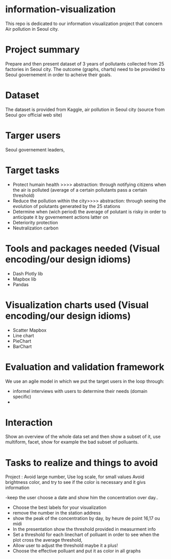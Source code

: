# information-visualization 
This repo is dedicated to our information visualization project that concern Air pollution in Seoul city.


# Project summary
Prepare and then present dataset of 3 years of pollutants collected from 25 factories in Seoul city.
The outcome (graphs, charts) need to be provided to Seoul governement in order to acheive their goals.
# Dataset
The dataset is provided from Kaggle, air pollution in Seoul city (source from Seoul gov official web site)
# Targer users
Seoul governement leaders,
# Target tasks
- Protect humain health >>>> abstraction: through notifying citizens when the air is polluted (average of a certain pollutants pass a certain threshold)
- Reduce the pollution within the city>>>> abstraction: through seeing the evolution of polutants generated by the 25 stations
- Determine when (wich period) the average of polutant is risky in order to anticipate it by governement actions latter on
- Deteriority protection
- Neutralization carbon


# Tools and packages needed (Visual encoding/our design idioms)
- Dash Plotly lib
- Mapbox lib
- Pandas


# Visualization charts used (Visual encoding/our design idioms)
- Scatter Mapbox
- Line chart
- PieChart
- BarChart

# Evaluation and validation framework
We use an agile model in which we put the target users in the loop through:
- informel interviews with users to determine their needs (domain specific)
- 
# Interaction
Show an overview of the whole data set and then show a subset of it, use multiform, facet, 
show for example the bad subset of polluants.

# Tasks to realize and things to avoid


Project :
	Avoid large number,
	Use log scale, for small values
	Avoid brightness color, and try to see if the color is necessary and it givs information

	
-keep the user choose a date and show him the concentration over day..
- Choose the best labels for your visualization
- remove the number in the station address
- show the peak of the concentration by day, by heure de point 16,17 ou midi
- In the presentation show the threshold provided in measurment info
- Set a threshold for each linechart of polluant in order to see when the plot cross the average threshold,
- Allow user to adjust the threshold maybe it a plus!
- Choose the effective polluant and put it as color in all graphs 